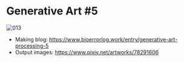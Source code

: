 # Generative Art #5
![013](https://cdn-ak.f.st-hatena.com/images/fotolife/B/BioErrorLog/20191214/20191214201153.png) 

- Making blog: https://www.bioerrorlog.work/entry/generative-art-processing-5
- Output images: https://www.pixiv.net/artworks/78291606